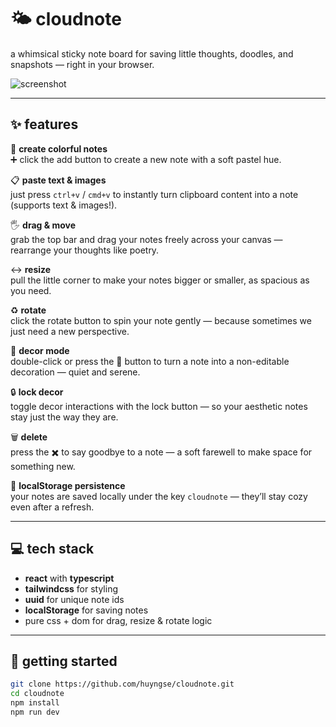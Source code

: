 # 🌤️ cloudnote

a whimsical sticky note board for saving little thoughts, doodles, and snapshots — right in your browser.

![screenshot](https://cloudnote-beryl.vercel.app/og-preview.png)  

---

## ✨ features

🌼 **create colorful notes**  
➕ click the add button to create a new note with a soft pastel hue.

📋 **paste text & images**  
just press `ctrl+v` / `cmd+v` to instantly turn clipboard content into a note (supports text & images!).

🖐️ **drag & move**  
grab the top bar and drag your notes freely across your canvas — rearrange your thoughts like poetry.

↔️ **resize**  
pull the little corner to make your notes bigger or smaller, as spacious as you need.

♻️ **rotate**  
click the rotate button to spin your note gently — because sometimes we just need a new perspective.

🌿 **decor mode**  
double-click or press the 🌿 button to turn a note into a non-editable decoration — quiet and serene.

🔒 **lock decor**  
toggle decor interactions with the lock button — so your aesthetic notes stay just the way they are.

🗑️ **delete**  
press the ✖️ to say goodbye to a note — a soft farewell to make space for something new.

💾 **localStorage persistence**  
your notes are saved locally under the key `cloudnote` — they’ll stay cozy even after a refresh.

---

## 💻 tech stack

- **react** with **typescript**
- **tailwindcss** for styling
- **uuid** for unique note ids
- **localStorage** for saving notes
- pure css + dom for drag, resize & rotate logic

---

## 🚀 getting started

```bash
git clone https://github.com/huyngse/cloudnote.git
cd cloudnote
npm install
npm run dev
```
